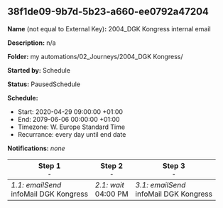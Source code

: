 ## 38f1de09-9b7d-5b23-a660-ee0792a47204

**Name** (not equal to External Key)**:** 2004_DGK Kongress internal email

**Description:** n/a

**Folder:** my automations/02_Journeys/2004_DGK Kongress/

**Started by:** Schedule

**Status:** PausedSchedule

**Schedule:**

* Start: 2020-04-29 09:00:00 +01:00
* End: 2079-06-06 00:00:00 +01:00
* Timezone: W. Europe Standard Time
* Recurrance: every day until end date

**Notifications:** _none_


| Step 1<br>_<small>-</small>_ | Step 2<br>_<small>-</small>_ | Step 3<br>_<small>-</small>_ |
| --- | --- | --- |
| _1.1: emailSend_<br>infoMail DGK Kongress | _2.1: wait_<br>04:00 PM | _3.1: emailSend_<br>infoMail DGK Kongress |
